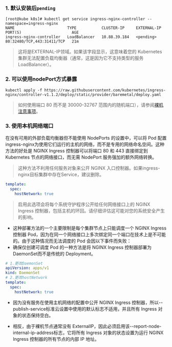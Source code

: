 ### 1. 默认安装后`pending`
```shell
[root@kube k8s]# kubectl get service ingress-nginx-controller --namespace=ingress-nginx
NAME                       TYPE           CLUSTER-IP     EXTERNAL-IP   PORT(S)                      AGE
ingress-nginx-controller   LoadBalancer   10.88.39.184   <pending>     80:32480/TCP,443:31411/TCP   21m
```
> 这将是EXTERNAL-IP领域。如果该字段显示<pending>，这意味着您的 Kubernetes 集群无法配置负载均衡器（通常，这是因为它不支持类型的服务LoadBalancer）。

### 2. 可以使用nodePort方式暴露
```shell
kubectl apply -f https://raw.githubusercontent.com/kubernetes/ingress-nginx/controller-v1.1.2/deploy/static/provider/baremetal/deploy.yaml
```
> 如何使用端口 80 而不是 30000-32767 范围内的随机端口），请参阅[裸机注意事项](https://kubernetes.github.io/ingress-nginx/deploy/baremetal/)。

### 3. 使用本机网络端口
在没有可用的外部负载均衡器但不能使用 NodePorts 的设置中，可以将 Pod 配置ingress-nginx为使用它们运行的​​主机的网络，而不是专用的网络命名空间。这种方法的好处是 NGINX Ingress 控制器可以将端口 80 和 443 直接绑定到 Kubernetes 节点的网络接口，而无需 NodePort 服务强加的额外网络转换。
>这种方法不利用任何服务对象来公开 NGINX 入口控制器。如果ingress-nginx目标集群中存在Service，建议删除。
```yaml
template:
  spec:
    hostNetwork: true
```
>启用此选项会将每个系统守护程序公开给任何网络接口上的 NGINX Ingress 控制器，包括主机的环回。请仔细评估这可能对您的系统安全产生的影响。

- 这种部署方法的一个主要限制是每个集群节点上只能调度一个 NGINX Ingress 控制器 Pod，因为在同一个网络接口上多次绑定同一个端口在技术上是不可能的。由于这种情况而无法调度的 Pod 会因以下事件而失败：
- 确保仅创建可调度 Pod 的一种方法是将 NGINX Ingress 控制器部署为DaemonSet而不是传统的 Deployment。
```yaml
# 1.更改DaemonSet
apiVersion: apps/v1
kind: DaemonSet
# 2.更改hostNetwork
template:
  spec:
    hostNetwork: true
```

- 因为没有服务在使用主机网络的配置中公开 NGINX Ingress 控制器，所以--publish-service标准云设置中使用的默认标志不适用，并且所有 Ingress 对象的状态保持空白。

- 相反，由于裸机节点通常没有 ExternalIP，因此必须启用该--report-node-internal-ip-address标志，它将所有 Ingress 对象的状态设置为运行 NGINX Ingress 控制器的所有节点的内部 IP 地址。